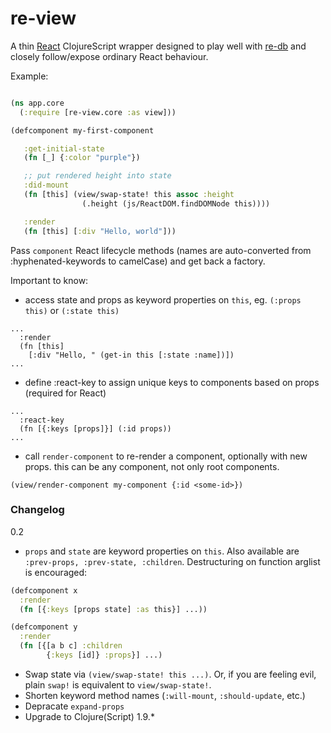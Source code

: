 # re-view

A thin [React](https://facebook.github.io/react/) ClojureScript wrapper designed to play well with [re-db](https://github.com/mhuebert/re-db) and closely follow/expose ordinary React behaviour.

Example:

```clj

(ns app.core
  (:require [re-view.core :as view]))

(defcomponent my-first-component

   :get-initial-state
   (fn [_] {:color "purple"})

   ;; put rendered height into state
   :did-mount
   (fn [this] (view/swap-state! this assoc :height
                (.height (js/ReactDOM.findDOMNode this))))

   :render
   (fn [this] [:div "Hello, world"]))

```


Pass `component` React lifecycle methods (names are auto-converted from :hyphenated-keywords to camelCase) and get back a factory.

Important to know:

* access state and props as keyword properties on `this`, eg. `(:props this)` or `(:state this)`

```
...
  :render
  (fn [this]
    [:div "Hello, " (get-in this [:state :name])])
...
```

* define :react-key to assign unique keys to components based on props (required for React)

```
...
  :react-key
  (fn [{:keys [props]}] (:id props))
...
```

* call `render-component` to re-render a component, optionally with new props. this can be any component, not only root components.

```
(view/render-component my-component {:id <some-id>})
```

### Changelog

0.2

- `props` and `state` are keyword properties on `this`. Also available are `:prev-props, :prev-state, :children`. Destructuring on function arglist is encouraged:

```clj
(defcomponent x
  :render
  (fn [{:keys [props state] :as this}] ...))

(defcomponent y
  :render
  (fn [{[a b c] :children
        {:keys [id]} :props}] ...)

```

- Swap state via `(view/swap-state! this ...)`. Or, if you are feeling evil, plain `swap!` is equivalent to `view/swap-state!`.
- Shorten keyword method names (`:will-mount`, `:should-update`, etc.)
- Depracate `expand-props`
- Upgrade to Clojure(Script) 1.9.*